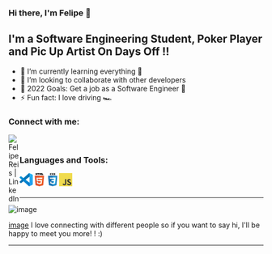 ### Hi there, I'm Felipe 👋 


## I'm a Software Engineering Student, Poker Player and Pic Up Artist On Days Off !!

- 🌱 I’m currently learning everything 🤣
- 👯 I’m looking to collaborate with other developers
- 🥅 2022 Goals: Get a job as a Software Engineer 🎯
- ⚡ Fun fact: I love driving 🏎

### Connect with me:


[<img align="left" target="_blank" alt="FelipeReis | LinkedIn" width="22px" src="https://www.iconsdb.com/icons/preview/white/linkedin-xxl.png" />][linkedin]



<br />

### Languages and Tools:

[<img align="left" target="_blank" alt="Visual Studio Code" width="26px" src="https://raw.githubusercontent.com/github/explore/80688e429a7d4ef2fca1e82350fe8e3517d3494d/topics/visual-studio-code/visual-studio-code.png" />][visualcode]
[<img align="left" target="_blank" alt="HTML5" width="26px" src="https://raw.githubusercontent.com/github/explore/80688e429a7d4ef2fca1e82350fe8e3517d3494d/topics/html/html.png" />][HTML]
[<img align="left" target="_blank" alt="CSS3" width="26px" src="https://raw.githubusercontent.com/github/explore/80688e429a7d4ef2fca1e82350fe8e3517d3494d/topics/css/css.png" />][css]
[<img align="left" target="_blank" alt="JavaScript" width="26px" src="https://raw.githubusercontent.com/github/explore/80688e429a7d4ef2fca1e82350fe8e3517d3494d/topics/javascript/javascript.png" />][js]


<br />
<br />



---


![image](https://user-images.githubusercontent.com/98500301/151679630-d67e4cda-09a5-4087-9741-52bd0fd8f993.gif)


[image](https://user-images.githubusercontent.com/98500301/151679782-d81ba86d-c7ae-43b9-b59f-ff823c847c2f.gif) I love connecting with different people so if you want to say hi, I'll be happy to meet you more! !
:)


--------

[linkedin]: https://www.linkedin.com/in/felipe-reis-b28bb320a
[visualcode]: https://code.visualstudio.com
[html]: https://en.wikipedia.org/wiki/HTML
[css]: https://pt.wikipedia.org/wiki/Cascading_Style_Sheets
[js]: https://pt.wikipedia.org/wiki/JavaScript
